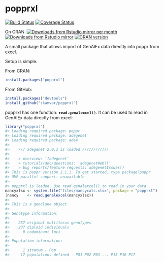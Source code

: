 
<!-- README.md is generated from README.Rmd. Please edit that file -->
popprxl
=======

[![Build Status](https://travis-ci.org/zkamvar/popprxl.svg?branch=master)](https://travis-ci.org/zkamvar/popprxl) [![Coverage Status](https://coveralls.io/repos/zkamvar/popprxl/badge.svg?branch=master&service=github)](https://coveralls.io/github/zkamvar/popprxl?branch=master)

On CRAN:
[![Downloads from Rstudio mirror per month](http://cranlogs.r-pkg.org/badges/popprxl)](http://www.r-pkg.org/pkg/popprxl) [![Downloads from Rstudio mirror](http://cranlogs.r-pkg.org/badges/grand-total/popprxl)](http://www.r-pkg.org/pkg/popprxl) [![CRAN version](http://www.r-pkg.org/badges/version/popprxl)](http://www.r-pkg.org/pkg/popprxl)

A small package that allows import of GenAlEx data directly into poppr from excel.

Setup is simple.

From CRAN:

``` r
install.packages("popprxl")
```

From GitHub:

``` r
install.packages("devtools")
install_github("zkamvar/popprxl")
```

popprxl has one function: **`read.genalexcel()`**. It can be used to read in GenAlEx data directly from excel:

``` r
library("popprxl")
#> Loading required package: poppr
#> Loading required package: adegenet
#> Loading required package: ade4
#> 
#>    /// adegenet 2.0.1 is loaded ////////////
#> 
#>    > overview: '?adegenet'
#>    > tutorials/doc/questions: 'adegenetWeb()' 
#>    > bug reports/feature requests: adegenetIssues()
#> This is poppr version 2.1.1. To get started, type package?poppr
#> OMP parallel support: unavailable
#> 
#> popprxl is loaded. Use read.genalexcel() to read in your data.
nancyxlsx <- system.file("files/nancycats.xlsx", package = "popprxl")
(nancy    <- read.genalexcel(nancyxlsx))
#> 
#> This is a genclone object
#> -------------------------
#> Genotype information:
#> 
#>    237 original multilocus genotypes 
#>    237 diploid individuals
#>      9 codominant loci
#> 
#> Population information:
#> 
#>      1 stratum - Pop
#>     17 populations defined - P01 P02 P03 ... P15 P16 P17
```
